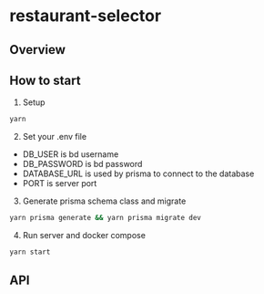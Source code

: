 # restaurant-selector

## Overview

## How to start

1. Setup

```bash
yarn
```

2. Set your .env file

- DB_USER is bd username
- DB_PASSWORD is bd password
- DATABASE_URL is used by prisma to connect to the database
- PORT is server port

3. Generate prisma schema class and migrate

```bash
yarn prisma generate && yarn prisma migrate dev
```

4. Run server and docker compose

```bash
yarn start
```

## API
